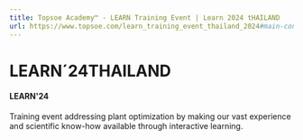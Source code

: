 ```yaml
---
title: Topsoe Academy™ - LEARN Training Event | Learn 2024 tHAILAND
url: https://www.topsoe.com/learn_training_event_thailand_2024#main-content
---
```


# LEARN´24THAILAND

#### LEARN'24

Training event addressing plant optimization by making our vast experience and scientific know-how available through interactive learning.